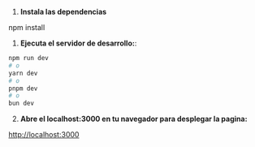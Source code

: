 1. **Instala las dependencias**

  npm install

1. **Ejecuta el servidor de desarrollo:**:

```bash
npm run dev
# o
yarn dev
# o
pnpm dev
# o
bun dev
```

2. **Abre el localhost:3000 en tu navegador para desplegar la pagina:**

[http://localhost:3000](http://localhost:3000) 